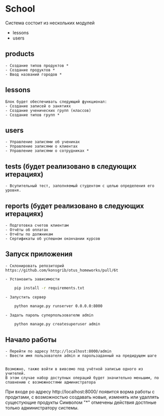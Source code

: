 # School

Система состоит из нескольких модулей
- lessons
- users

## products
    - Создание типов продуктов *
    - Создание продуктов *
    - Ввод названий городов *

## lessons
    Блок будет обеспечивать следующий функционал:
    - Создание записей о занятиях
    - Создание ученических групп (классов)
    - Создание типов групп *
    

## users
    - Управление записями об учениках
    - Управление записями о клиентах
    - Управление записями о сотрудниках *

## tests (будет реализовано в следующих итерациях)
    - Всупительный тест, заполняемый студентом с целью определения его уровня.
## reports (будет реализовано в следующих итерациях)
    - Подготовка счетов клиентам
    - Отчёты об оплатах
    - Отчёты по должникам
    - Сертификаты об успешном окончании курсов

## Запуск приложения
    - Склонировать репозиторий
    https://github.com/konsgrib/otus_homeworks/pull/6t 

    - Устаноаить зависимости
```bash
    pip install -r requirements.txt
```
    - Запустить сервер
```bash
    python manage.py runserver 0.0.0.0:8000
```
    - Задать пароль суперпользователю admin
```bash
    python manage.py createsuperuser admin
```

## Начало работы
    - Перейти по адресу http://localhost:8000/admin
    - Ввести имя пользователя admin и парользаданный на предидущем шаге 


    Возможно, также войти в вивсемо под учётной записью одного из учителей.
    В этом случае набор доступных операций будет значительно меньшим, по спавнению с возможностями администратора

При входе ро адресу http://localhost:8000/ появится ворма работы с продктами, с возможностью создавать новые, изменять или удаллять сущестующие продукты 
Символом "*" отмечены действия достпные только администратору системы. 

